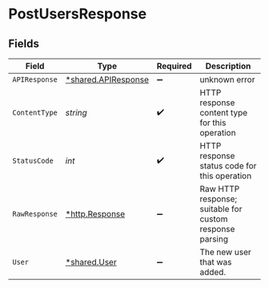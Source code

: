 # PostUsersResponse


## Fields

| Field                                                            | Type                                                             | Required                                                         | Description                                                      |
| ---------------------------------------------------------------- | ---------------------------------------------------------------- | ---------------------------------------------------------------- | ---------------------------------------------------------------- |
| `APIResponse`                                                    | [*shared.APIResponse](../../../pkg/models/shared/apiresponse.md) | :heavy_minus_sign:                                               | unknown error                                                    |
| `ContentType`                                                    | *string*                                                         | :heavy_check_mark:                                               | HTTP response content type for this operation                    |
| `StatusCode`                                                     | *int*                                                            | :heavy_check_mark:                                               | HTTP response status code for this operation                     |
| `RawResponse`                                                    | [*http.Response](https://pkg.go.dev/net/http#Response)           | :heavy_minus_sign:                                               | Raw HTTP response; suitable for custom response parsing          |
| `User`                                                           | [*shared.User](../../../pkg/models/shared/user.md)               | :heavy_minus_sign:                                               | The new user that was added.                                     |